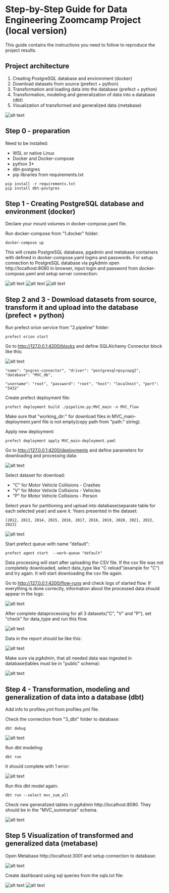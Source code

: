 # Step-by-Step Guide for Data Engineering Zoomcamp Project (local version)

This guide contains the instructions you need to follow to reproduce the project results.

## Project architecture

1. Creating PostgreSQL database and environment (docker)
2. Download datasets from source (prefect + python)
3. Transformation and loading data into the database (prefect + python)
4. Transformation, modeling and generalization of data into a database (dbt)
5. Visualization of transformed and generalized data (metabase)

![alt text](https://github.com/kostoccka/Data-Engeneering-Zoomcamp-Project/blob/main/Local/images/local-batch-processing.png)

## Step 0 - preparation
Need to be installed:
  * WSL or native Linux
  * Docker and Docker-compose
  * python 3*
  * dbt-postgres
  * pip libraries from requirements.txt
  
```
pip install -r requirements.txt
pip install dbt-postgres
```

## Step 1 - Creating PostgreSQL database and environment (docker)
Declare your mount volumes in docker-compose.yaml file. 

Run docker-compose from "1.docker" folder:

```
docker-compose up
```
This will create PostgreSQL database, pgadmin and metabase containers with defined in docker-compose.yaml logins and passwords.
For setup connection to PostgreSQL database via pgAdmin open http://localhost:8080 in browser, input login and password from docker-compose.yaml and setup server connection:

![alt text](https://github.com/kostoccka/Data-Engineering-Zoomcamp-Project/blob/main/Local/images/pgadmin_1.png)
![alt text](https://github.com/kostoccka/Data-Engineering-Zoomcamp-Project/blob/main/Local/images/pgadmin_2.png)
![alt text](https://github.com/kostoccka/Data-Engineering-Zoomcamp-Project/blob/main/Local/images/pgadmin_reg.png)


## Step 2 and 3 - Download datasets from source, transform it and upload into the database (prefect + python)
Run prefect orion service from "2.pipeline" folder:
```
prefect orion start
```
Go to http://127.0.0.1:4200/blocks and define SQLAlchemy Connector block like this:

![alt text](https://github.com/kostoccka/Data-Engineering-Zoomcamp-Project/blob/main/Local/images/sqlalch-conn-prefect.png)

```
"name": "psgres-connector", "driver": "postgresql+psycopg2", "database": "MVC_db",

"username": "root", "password": "root", "host": "localhost", "port": "5432"
```
Create prefect deployment file:
```
prefect deployment build ./pipeline.py:MVC_main -n MVC_flow
```
Make sure that "working_dir:" for download files in MVC_main-deployment.yaml file is not empty(copy path from "path:" string).

Apply new deployment:
```
prefect deployment apply MVC_main-deployment.yaml
```
Go to http://127.0.0.1:4200/deployments and define parameters for downloading and processing data:

![alt text](https://github.com/kostoccka/Data-Engineering-Zoomcamp-Project/blob/main/Local/images/prefect_edit.png)

Select dataset for download:
  * "C" for Motor Vehicle Collisions - Crashes
  * "V" for Motor Vehicle Collisions - Vehicles
  * "P" for Motor Vehicle Collisions - Person 
  
Select years for partitioning and upload into database(separate table for each selected year) and save it. Years presented in the dataset:
```
[2012, 2013, 2014, 2015, 2016, 2017, 2018, 2019, 2020, 2021, 2022, 2023]
```
![alt text](https://github.com/kostoccka/Data-Engineering-Zoomcamp-Project/blob/main/Local/images/prefect_set_param.png)

Start prefect queue with name "default":
```
prefect agent start  --work-queue "default"
```
Data processing will start after uploading the CSV file. If the csv file was not completely downloaded, select data_type like "C reload"(example for "C") and try again. It will start downloading the csv file again.

Go to http://127.0.0.1:4200/flow-runs and check logs of started flow. If everything is done correctly, information about the processed data should appear in the logs:

![alt text](https://github.com/kostoccka/Data-Engineering-Zoomcamp-Project/blob/main/Local/images/prefect_logs.png)

After complete dataprocessing for all 3 datasets("C", "V" and "P"), set "check" for data_type and run this flow. 

![alt text](https://github.com/kostoccka/Data-Engineering-Zoomcamp-Project/blob/main/Local/images/prefect_check.png)

Data in the report should be like this:

![alt text](https://github.com/kostoccka/Data-Engineering-Zoomcamp-Project/blob/main/Local/images/prefect_check_res.png)

Make sure via pgAdmin, that all needed data was ingested in database(tables must be in "public" schema):

![alt text](https://github.com/kostoccka/Data-Engineering-Zoomcamp-Project/blob/main/Local/images/pgadmin_test.png)

## Step 4 - Transformation, modeling and generalization of data into a database (dbt)

Add info to profiles.yml from profiles.yml file.

Check the connection from "3_dbt" folder to database:
```
dbt debug
```
![alt text](https://github.com/kostoccka/Data-Engineering-Zoomcamp-Project/blob/main/Local/images/dbt_debug.png)

Run dbt modeling:
```
dbt run
```
It should complete with 1 error:

![alt text](https://github.com/kostoccka/Data-Engineering-Zoomcamp-Project/blob/main/Local/images/dbt_error.png)

Run this dbt model again:

```
dbt run --select mvc_sum_all
```

Check new generalized tables in pgAdmin http://localhost:8080. They should be in the "MVC_summarize" schema.

![alt text](https://github.com/kostoccka/Data-Engineering-Zoomcamp-Project/blob/main/Local/images/pgdmin_summ.png)

## Step 5  Visualization of transformed and generalized data (metabase)

Open Metabase  http://localhost:3001 and setup connection to database:

![alt text](https://github.com/kostoccka/Data-Engineering-Zoomcamp-Project/blob/main/Local/images/metabase_connect.png)

Create dashboard using sql queries from the sqls.txt file:

![alt text](https://github.com/kostoccka/Data-Engineering-Zoomcamp-Project/blob/main/Local/images/metabase-dashboard_1.png)
![alt text](https://github.com/kostoccka/Data-Engineering-Zoomcamp-Project/blob/main/Local/images/metabase-dashboard_2.png)
